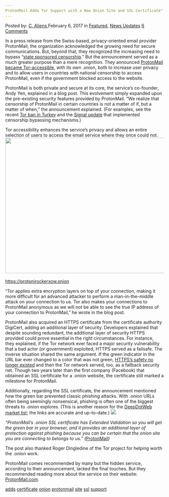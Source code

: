 ```yaml
---
ProtonMail Adds Tor Support with a New Onion Site and SSL Certificate"
---
```

<article class="post-listing post-18000 post type-post status-publish format-standard has-post-thumbnail hentry  tag-adds tag-certificate tag-onion tag-protonmail tag-site tag-ssl tag-support 
<div class="post-inner">
    <span>Posted by: <a href="https://www.deepdotweb.com/author/caliens/" title="">C. Aliens </a></span>
<span>February 6, 2017</span>
<span>in <a href="https://www.deepdotweb.com/category/deepdot-news/" rel="category tag">Featured</a>, <a href="https://www.deepdotweb.com/category/news-updates/" rel="category tag">News Updates</a></span>
<span><a href="https://www.deepdotweb.com/2017/02/06/protonmail-adds-tor-support-new-onion-site-ssl-certificate/#comments">6 Comments</a></span>
</p>
<div class="clear"></div>
    
<p>In a press release from the Swiss-based, privacy-oriented email provider ProtonMail, the organization acknowledged the growing need for secure communications. But, beyond that, they recognized the increasing need to bypass &#8220;<a href="https://techcrunch.com/2017/01/19/protonmail-adds-tor-onion-site-to-fight-risk-of-state-censorship/">state sponsored censorship</a>.&#8221; But the announcement served as a much greater purpose than a mere recognition. They announced <a href="https://protonmail.com/blog/tor-encrypted-email/">ProtonMail became Tor-accessible</a>, with its own .onion, both to increase user privacy and to allow users in countries with national censorship to access ProtonMail, even if the government blocked access to the website.</p>
<p>ProtonMail is both private and secure at its core, the service&#8217;s co-founder, Andy Yen, explained in a blog post. This evolvement simply expanded upon the pre-existing security features provided by ProtonMail. “We realize that censorship of ProtonMail in certain countries is not a matter of if, but a matter of when,” the announcement explained. (For examples, see the recent <a href="https://www.deepdotweb.com/2016/12/30/turkish-government-permanently-bans-tor-vpn-services/">Tor ban in Turkey</a> and the <a href="https://www.deepdotweb.com/2017/01/14/signal-android-updated-bypass-censorship-cuba-oman/">Signal update</a> that implemented censorship bypassing mechanisms.)</p>
<p>Tor accessibility enhances the service&#8217;s privacy and allows an entire selection of users to access the email service where they once could not. <img class="wp-image-18006 aligncenter" src="/imgs/2017/02/word-image-6.jpeg" width="731" height="431" srcset="/imgs/2017/02/word-image-6.jpeg 1306w, /imgs/2017/02/word-image-6-300x177.jpeg 300w, /imgs/2017/02/word-image-6-1024x603.jpeg 1024w" sizes="(max-width: 731px) 100vw, 731px"/></p>
<p><a href="https://protonirockerxow.onion">https://protonirockerxow.onion</a></p>
<p>“Tor applies extra encryption layers on top of your connection, making it more difficult for an advanced attacker to perform a man-in-the-middle attack on your connection to us. Tor also makes your connections to ProtonMail anonymous as we will not be able to see the true IP address of your connection to ProtonMail,” he wrote in the blog post.</p>
<p>ProtonMail also acquired an HTTPS certificate from the certificate authority DigiCert, adding an additional layer of security. Developers explained that despite sounding redundant, the additional layer of security HTTPS provided could prove essential in the right circumstances. For instance, they explained, if the Tor network ever faced a major security vulnerability that a bad actor (or government) exploited, HTTPS served as a failsafe. The inverse situation shared the same argument. If the green indicator in the URL bar ever changed to a color that was not green, <a href="https://zeltser.com/how-digital-certificates-are-used-and-misused/">HTTPS&#8217;s safety no longer existed</a> and then the Tor network served, too, as a fallback security net. Though two years later than the first company (Facebook) that obtained an SSL certificate for a .onion website, the certificate still marked a milestone for ProtonMail.</p>
<p>Additionally, regarding the SSL certificate, the announcement mentioned how the green bar prevented classic phishing attacks. With .onion URLs often being seemingly nonsensical, phishing is often one of the biggest threats to .onion explores. (This is another reason for the <a href="https://www.deepdotweb.com/2013/10/28/updated-llist-of-hidden-marketplaces-tor-i2p/">DeepDotWeb market list;</a> the links are accurate and up-to-date.) <img class="wp-image-18008" src="/imgs/2017/02/word-image-8.jpeg" srcset="/imgs/2017/02/word-image-8.jpeg 1059w, /imgs/2017/02/word-image-8-300x173.jpeg 300w, /imgs/2017/02/word-image-8-1024x591.jpeg 1024w" sizes="(max-width: 1059px) 100vw, 1059px"/></p>
<p><em>“ProtonMail’s .onion SSL certificate has Extended Validation so you will get the green bar in your browser, and it provides an additional layer of protection against phishing because you can be certain that the onion site you are connecting to belongs to us.” (</em><a href="https://protonmail.com/tor">ProtonMail</a><em>)</em></p>
<p>The post also thanked Roger Dingledine of the Tor project for helping worth the .onion work.</p>
<p>ProtonMail comes recommended by many but the hidden service, according to their announcement, lacked the final touches. But they recommended reading more about the service on their website: <a href="https://protonmail.com/">ProtonMail.com</a>.</p>
</div>
<a href="https://www.deepdotweb.com/tag/adds/" rel="tag">adds</a> <a href="https://www.deepdotweb.com/tag/certificate/" rel="tag">certificate</a> <a href="https://www.deepdotweb.com/tag/onion/" rel="tag">onion</a> <a href="https://www.deepdotweb.com/tag/protonmail/" rel="tag">protonmail</a> <a href="https://www.deepdotweb.com/tag/site/" rel="tag">site</a> <a href="https://www.deepdotweb.com/tag/ssl/" rel="tag">ssl</a> <a href="https://www.deepdotweb.com/tag/support/" rel="tag">support</a> </span> <span style="display:none" class="updated">2017-02-06</span>
<div style="display:none" class="vcard author" itemprop="author" itemscope itemtype="http://schema.org/Person"><strong class="fn" itemprop="name"><a href="https://www.deepdotweb.com/author/caliens/" title="Posts by C. Aliens" rel="author">C. Aliens</a></strong></div>
    
